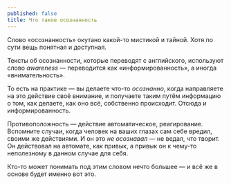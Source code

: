 ```yaml
---
published: false
title: Что такое осознанность
---
```

Слово «осознанность» окутано какой-то мистикой и тайной. Хотя по сути вещь понятная и доступная.

Тексты об осознанности, которые переводят с английского, используют слово _awareness_ — переводится как «информированность», а иногда «внимательность».

То есть на практике — вы делаете что-то _осознанно_, когда направляете на это действие своё внимание, и получаете таким путём информацию о том, как делаете, как оно всё, собственно происходит. Отсюда и информированность.

Противоположность — действие автоматическое, реагирование. Вспомните случаи, когда человек на ваших глазах сам себе вредил, своими же действиями. И он это _не осознавал_ — не ведал, что творит. Он действовал на автомате, как привык, а привык он к чему-то неполезному в данном случае для себя.

Кто-то может понимать под этим словом нечто большее — и всё же в основе будет именно вот это.
